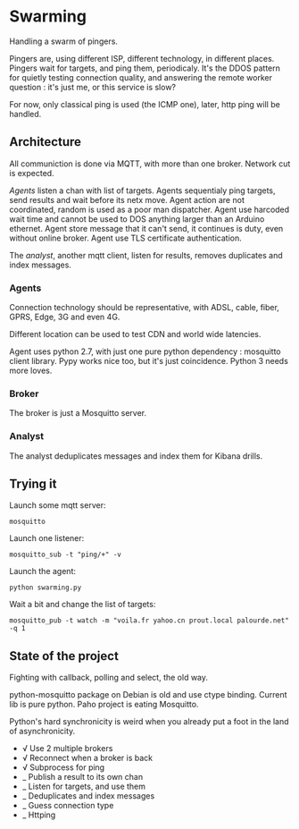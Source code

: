 Swarming
========

Handling a swarm of pingers.

Pingers are, using different ISP, different technology, in different places.
Pingers wait for targets, and ping them, periodicaly.
It's the DDOS pattern for quietly testing connection quality, and answering the
remote worker question : it's just me, or this service is slow?

For now, only classical ping is used (the ICMP one), later, http ping will be handled.

Architecture
------------

All communiction is done via MQTT, with more than one broker.
Network cut is expected.

_Agents_ listen a chan with list of targets.
Agents sequentialy ping targets, send results and wait before its netx move.
Agent action are not coordinated, random is used as a poor man dispatcher.
Agent use harcoded wait time and cannot be used to DOS anything larger than an Arduino ethernet.
Agent store message that it can't send, it continues is duty, even without online broker.
Agent use TLS certificate authentication.

The _analyst_, another mqtt client, listen for results, removes duplicates and index messages.

### Agents

Connection technology should be representative,
with ADSL, cable, fiber, GPRS, Edge, 3G and even 4G.

Different location can be used to test CDN and world wide latencies.

Agent uses python 2.7, with just one pure python dependency : mosquitto client library.
Pypy works nice too, but it's just coincidence.
Python 3 needs more loves.

### Broker

The broker is just a Mosquitto server.

### Analyst

The analyst deduplicates messages and index them for Kibana drills.


Trying it
---------

Launch some mqtt server:

    mosquitto

Launch one listener:

    mosquitto_sub -t "ping/+" -v

Launch the agent:

    python swarming.py

Wait a bit and change the list of targets:

    mosquitto_pub -t watch -m "voila.fr yahoo.cn prout.local palourde.net" -q 1

State of the project
--------------------

Fighting with callback, polling and select, the old way.

python-mosquitto package on Debian is old and use ctype binding.
Current lib is pure python. Paho project is eating Mosquitto.

Python's hard synchronicity is weird when you already put a foot in the land of asynchronicity.

 * √ Use 2 multiple brokers
 * √ Reconnect when a broker is back
 * √ Subprocess for ping
 * _ Publish a result to its own chan
 * _ Listen for targets, and use them
 * _ Deduplicates and index messages
 * _ Guess connection type
 * _ Httping
